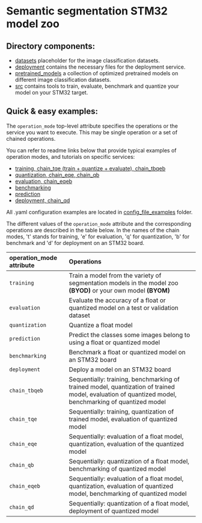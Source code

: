 # Semantic segmentation STM32 model zoo


## Directory components:
* [datasets](datasets/README.md) placeholder for the image classification datasets.
* [deployment](deployment/README.md) contains the necessary files for the deployment service.
* [pretrained_models](pretrained_models/README.md) a collection of optimized pretrained models on different image classification datasets.
* [src](src/README.md) contains tools to train, evaluate, benchmark and quantize your model on your STM32 target.

## Quick & easy examples:
The `operation_mode` top-level attribute specifies the operations or the service you want to execute. This may be single operation or a set of chained operations.

You can refer to readme links below that provide typical examples of operation modes, and tutorials on specific services:

   - [training, chain_tqe (train + quantize + evaluate), chain_tbqeb](./src/training/README.md)
   - [quantization, chain_eqe, chain_qb](./src/quantization/README.md)
   - [evaluation, chain_eqeb](./src/evaluation/README.md)
   - [benchmarking](./src/benchmarking/README.md)
   - [prediction](./src/prediction/README.md)
   - [deployment, chain_qd](./deployment/README.md)

All .yaml configuration examples are located in [config_file_examples](./src/config_file_examples/) folder.

The different values of the `operation_mode` attribute and the corresponding operations are described in the table below. In the names of the chain modes, 't' stands for training, 'e' for evaluation, 'q' for quantization, 'b' for benchmark and 'd' for deployment on an STM32 board.

| operation_mode attribute | Operations                                                                                                                                           |
|:---------------------------|:-----------------------------------------------------------------------------------------------------------------------------------------------------|
| `training`| Train a model from the variety of segmentation models in the model zoo **(BYOD)** or your own model **(BYOM)**                                       |
| `evaluation` | Evaluate the accuracy of a float or quantized model on a test or validation dataset                                                                  |
| `quantization` | Quantize a float model                                                                                                                               |
| `prediction`   | Predict the classes some images belong to using a float or quantized model                                                                           |
| `benchmarking` | Benchmark a float or quantized model on an STM32 board                                                                                               |
| `deployment`   | Deploy a model on an STM32 board                                                                                                                     |
| `chain_tbqeb`  | Sequentially: training, benchmarking of trained model, quantization of trained model, evaluation of quantized model, benchmarking of quantized model |
| `chain_tqe`    | Sequentially: training, quantization of trained model, evaluation of quantized model                                                                 |
| `chain_eqe`    | Sequentially: evaluation of a float model,  quantization, evaluation of the quantized model                                                          |
| `chain_qb`     | Sequentially: quantization of a float model, benchmarking of quantized model                                                                         |
| `chain_eqeb`   | Sequentially: evaluation of a float model,  quantization, evaluation of quantized model, benchmarking of quantized model                             |
| `chain_qd`     | Sequentially: quantization of a float model, deployment of quantized model                                                                           |

